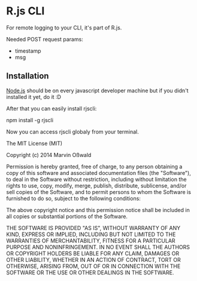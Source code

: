 # R.js CLI

For remote logging to your CLI, it's part of R.js.

Needed POST request params:
- timestamp
- msg


## Installation

[Node.js](http://www.nodejs.org) should be on every javascript developer machine but if you didn't installed it yet, do it :D

After that you can easily install rjscli:

  npm install -g rjscli
  
Now you can access rjscli globaly from your terminal.

The MIT License (MIT)

Copyright (c) 2014 Marvin Oßwald

Permission is hereby granted, free of charge, to any person obtaining a copy
of this software and associated documentation files (the "Software"), to deal
in the Software without restriction, including without limitation the rights
to use, copy, modify, merge, publish, distribute, sublicense, and/or sell
copies of the Software, and to permit persons to whom the Software is
furnished to do so, subject to the following conditions:

The above copyright notice and this permission notice shall be included in all
copies or substantial portions of the Software.

THE SOFTWARE IS PROVIDED "AS IS", WITHOUT WARRANTY OF ANY KIND, EXPRESS OR
IMPLIED, INCLUDING BUT NOT LIMITED TO THE WARRANTIES OF MERCHANTABILITY,
FITNESS FOR A PARTICULAR PURPOSE AND NONINFRINGEMENT. IN NO EVENT SHALL THE
AUTHORS OR COPYRIGHT HOLDERS BE LIABLE FOR ANY CLAIM, DAMAGES OR OTHER
LIABILITY, WHETHER IN AN ACTION OF CONTRACT, TORT OR OTHERWISE, ARISING FROM,
OUT OF OR IN CONNECTION WITH THE SOFTWARE OR THE USE OR OTHER DEALINGS IN THE
SOFTWARE.
